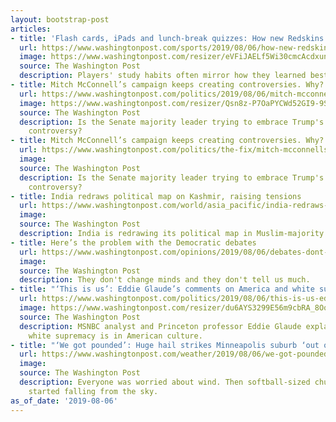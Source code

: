 ```yaml
---
layout: bootstrap-post
articles:
- title: 'Flash cards, iPads and lunch-break quizzes: How new Redskins learn the playbook'
  url: https://www.washingtonpost.com/sports/2019/08/06/how-new-redskins-learn-playbook/
  image: https://www.washingtonpost.com/resizer/eVFiJAELf5Wi30cmcAcdxunuTtY=/1484x0/arc-anglerfish-washpost-prod-washpost.s3.amazonaws.com/public/NHFJQEUG5MI6THLT4K5GXPY3TM.jpg
  source: The Washington Post
  description: Players' study habits often mirror how they learned best in school.
- title: Mitch McConnell’s campaign keeps creating controversies. Why?
  url: https://www.washingtonpost.com/politics/2019/08/06/mitch-mcconnells-campaign-keeps-creating-controversies-why/
  image: https://www.washingtonpost.com/resizer/Qsn8z-P7OaPYCWd52GI9-9SWtis=/1484x0/arc-anglerfish-washpost-prod-washpost.s3.amazonaws.com/public/XEKD7UVXAAI6TDUDJZTIP2MYCQ.jpg
  source: The Washington Post
  description: Is the Senate majority leader trying to embrace Trump's tactics of
    controversy?
- title: Mitch McConnell’s campaign keeps creating controversies. Why?
  url: https://www.washingtonpost.com/politics/the-fix/mitch-mcconnells-campaign-keeps-creating-controversies-why/2019/08/06/dc6a2f9d-4a71-4a47-856e-b6f5b9f44366_story.html
  image: 
  source: The Washington Post
  description: Is the Senate majority leader trying to embrace Trump's tactics of
    controversy?
- title: India redraws political map on Kashmir, raising tensions
  url: https://www.washingtonpost.com/world/asia_pacific/india-redraws-political-map-on-kashmir-raising-tensions/2019/08/06/d5387db2-b864-11e9-8e83-4e6687e99814_story.html
  image: 
  source: The Washington Post
  description: India is redrawing its political map in Muslim-majority Kashmir
- title: Here’s the problem with the Democratic debates
  url: https://www.washingtonpost.com/opinions/2019/08/06/debates-dont-sway-voters-so-dems-should-dump-them/
  image: 
  source: The Washington Post
  description: They don't change minds and they don't tell us much.
- title: "‘This is us’: Eddie Glaude’s comments on America and white supremacy, annotated"
  url: https://www.washingtonpost.com/politics/2019/08/06/this-is-us-eddie-glaudes-comments-america-white-supremacy-annotated/
  image: https://www.washingtonpost.com/resizer/du6AYS3299E56m9cbRA_8OqL0Qk=/1484x0/arc-anglerfish-washpost-prod-washpost.s3.amazonaws.com/public/EEWYXPFYLQI6TDUDJZTIP2MYCQ.jpg
  source: The Washington Post
  description: MSNBC analyst and Princeton professor Eddie Glaude explains how embedded
    white supremacy is in American culture.
- title: "‘We got pounded’: Huge hail strikes Minneapolis suburb ‘out of the blue’"
  url: https://www.washingtonpost.com/weather/2019/08/06/we-got-pounded-huge-hail-strikes-minneapolis-suburb-out-blue/
  image: 
  source: The Washington Post
  description: Everyone was worried about wind. Then softball-sized chunks of ice
    started falling from the sky.
as_of_date: '2019-08-06'
---
```


